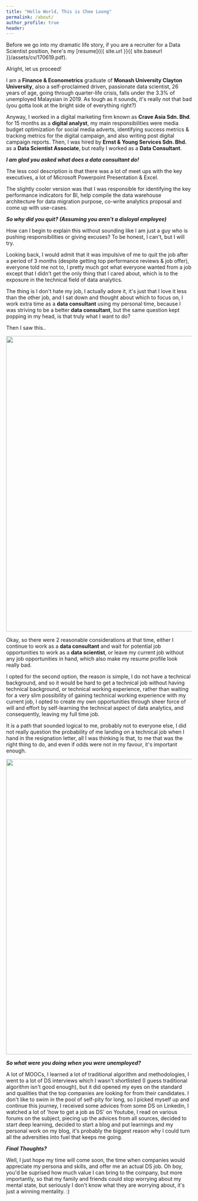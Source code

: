 ```yaml
---
title: "Hello World, This is Chee Loong"
permalink: /about/
author_profile: true
header:
---
```


Before we go into my dramatic life story, if you are a recruiter for a Data Scientist position, here's my [resume]({{ site.url }}{{ site.baseurl }}/assets/cv/170619.pdf).

Alright, let us proceed!

I am a **Finance & Econometrics** graduate of **Monash University Clayton University**, also a self-proclaimed driven, passionate data scientist, 26 years of age, going through quarter-life crisis, falls under the 3.3% of unemployed Malaysian in 2019. As tough as it sounds, it's really not that bad (you gotta look at the bright side of everything right?)

Anyway, I worked in a digital marketing firm known as **Crave Asia Sdn. Bhd**. for 15 months as a **digital analyst**, my main responsibilities were media budget optimization for social media adverts, identifying success metrics & tracking metrics for the digital campaign, and also writing post digital campaign reports. Then, I was hired by **Ernst & Young Services Sdn. Bhd.** as a **Data Scientist Associate**, but really I worked as a **Data Consultant**.

***I am glad you asked what does a data consultant do!***

The less cool description is that there was a lot of meet ups with the key executives, a lot of Microsoft Powerpoint Presentation & Excel.

The slightly cooler version was that I was responsible for identifying the key performance indicators for BI, help compile the data warehouse architecture for data migration purpose, co-write analytics proposal and come up with use-cases.

***So why did you quit? (Assuming you aren't a disloyal employee)***

How can I begin to explain this without sounding like I am just a guy who is pushing responsibilities or giving excuses? To be honest, I can't, but I will try.

Looking back, I would admit that it was impulsive of me to quit the job after a period of 3 months (despite getting top performance reviews & job offer), everyone told me not to, I pretty much got what everyone wanted from a job except that I didn't get the only thing that I cared about, which is to the exposure in the technical field of data analytics.

The thing is I don't hate my job, I actually adore it, it's just that I love it less than the other job, and I sat down and thought about which to focus on, I work extra time as a **data consultant** using my personal time, because I was striving to be a better **data consultant**, but the same question kept popping in my head, is that truly what I want to do?

Then I saw this..

<img src="https://digitaladdictsblog.com/wp-content/uploads/2018/10/steve-jobs-quotes-2.jpg" width="800">

Okay, so there were 2 reasonable considerations at that time, either I continue to work as a **data consultant** and wait for potential job opportunities to work as a **data scientist**, or leave my current job without any job opportunities in hand, which also make my resume profile look really bad.

I opted for the second option, the reason is simple, I do not have a technical background, and so it would be hard to get a technical job without having technical background, or technical working experience, rather than waiting for a very slim possibility of gaining technical working experience with my current job, I opted to create my own opportunities through sheer force of will and effort by self-learning the technical aspect of data analytics, and consequently, leaving my full time job.  

It is a path that sounded logical to me, probably not to everyone else, I did not really question the probability of me landing on a technical job when I hand in the resignation letter, all I was thinking is that, to me that was the right thing to do, and even if odds were not in my favour, it's important enough.

<img src="https://www.fearlessmotivation.com/wp-content/uploads/2017/06/elon-quotes-fb.jpg" width="800">


***So what were you doing when you were unemployed?***

A lot of MOOCs, I learned a lot of traditional algorithm and methodologies, I went to a lot of DS interviews which I wasn't shortlisted (I guess traditional algorithm isn't good enough), but it did opened my eyes on the standard and qualities that the top companies are looking for from their candidates. I don't like to swim in the pool of self-pity for long, so I picked myself up and continue this journey, I received some advices from some DS on Linkedin, I watched a lot of 'how to get a job as DS' on Youtube, I read on various forums on the subject, piecing up the advices from all sources, decided to start deep learning, decided to start a blog and put learnings and my personal work on my blog, it's probably the biggest reason why I could turn all the adversities into fuel that keeps me going.

***Final Thoughts?***

Well, I just hope my time will come soon, the time when companies would appreciate my persona and skills, and offer me an actual DS job. Oh boy, you'd be suprised how much value I can bring to the company, but more importantly, so that my family and friends could stop worrying about my mental state, but seriously I don't know what they are worrying about, it's just a winning mentality. :)
